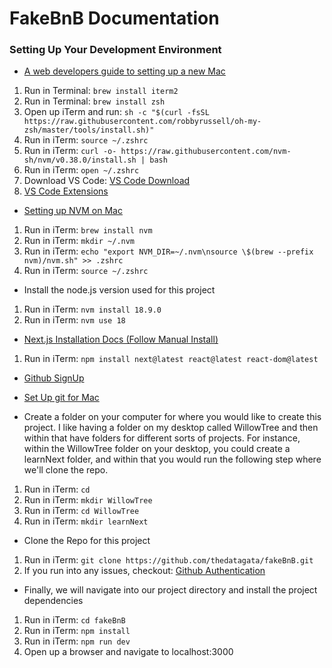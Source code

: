 # **FakeBnB Documentation**

### **Setting Up Your Development Environment** 

- [A web developers guide to setting up a new Mac](https://medium.com/@antmtrombetta/a-web-developers-guide-to-setting-up-a-new-mac-b6a86d10733a)

1. Run in Terminal: `brew install iterm2`
2. Run in Terminal: `brew install zsh`
3. Open up iTerm and run: `sh -c "$(curl -fsSL https://raw.githubusercontent.com/robbyrussell/oh-my-zsh/master/tools/install.sh)"`
4. Run in iTerm: `source ~/.zshrc`
5. Run in iTerm: `curl -o- https://raw.githubusercontent.com/nvm-sh/nvm/v0.38.0/install.sh | bash`
6. Run in iTerm: `open ~/.zshrc`
7. Download VS Code: [VS Code Download](https://code.visualstudio.com/download) 
8. [VS Code Extensions](https://medium.com/geekculture/5-vscode-extensions-tricks-to-speed-up-react-nextjs-development-workflow-1b3b5773840d)

- [Setting up NVM on Mac](https://medium.com/devops-techable/how-to-install-nvm-node-version-manager-on-macos-with-homebrew-1bc10626181)
1. Run in iTerm: `brew install nvm`
2. Run in iTerm: `mkdir ~/.nvm`
3. Run in iTerm: `echo "export NVM_DIR=~/.nvm\nsource \$(brew --prefix nvm)/nvm.sh" >> .zshrc`
4. Run in iTerm: `source ~/.zshrc`

- Install the node.js version used for this project
1. Run in iTerm: `nvm install 18.9.0`
2. Run in iTerm: `nvm use 18`

- [Next.js Installation Docs (Follow Manual Install)](https://nextjs.org/docs/getting-started/installation)

1. Run in iTerm: `npm install next@latest react@latest react-dom@latest`

- [Github SignUp](https://github.com/)

- [Set Up git for Mac](https://www.freecodecamp.org/news/setup-git-on-mac/)

- Create a folder on your computer for where you would like to create this project. I like having a folder on my desktop called WillowTree and then within that have folders for different sorts of projects. For instance, within the WillowTree folder on your desktop, you could create a learnNext folder, and within that you would run the following step where we'll clone the repo. 

1. Run in iTerm: `cd`
2. Run in iTerm: `mkdir WillowTree`
3. Run in iTerm: `cd WillowTree`
4. Run in iTerm: `mkdir learnNext`

- Clone the Repo for this project

1. Run in iTerm: `git clone https://github.com/thedatagata/fakeBnB.git`
2. If you run into any issues, checkout: [Github Authentication](https://docs.github.com/en/authentication/keeping-your-account-and-data-secure/about-authentication-to-github)

- Finally, we will navigate into our project directory and install the project dependencies 

1. Run in iTerm: `cd fakeBnB`
2. Run in iTerm: `npm install`
3. Run in iTerm: `npm run dev`
4. Open up a browser and navigate to localhost:3000

